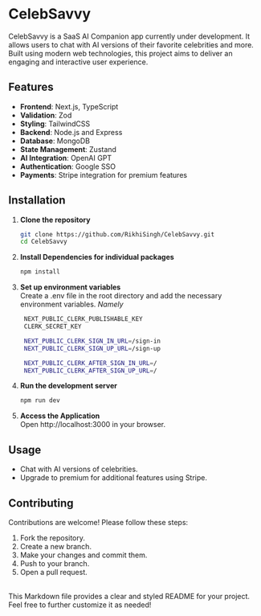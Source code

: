 # CelebSavvy

CelebSavvy is a SaaS AI Companion app currently under development. It allows users to chat with AI versions of their favorite celebrities and more. Built using modern web technologies, this project aims to deliver an engaging and interactive user experience.

## Features

- **Frontend**: Next.js, TypeScript
- **Validation**: Zod
- **Styling**: TailwindCSS
- **Backend**: Node.js and Express
- **Database**: MongoDB
- **State Management**: Zustand
- **AI Integration**: OpenAI GPT
- **Authentication**: Google SSO
- **Payments**: Stripe integration for premium features

## Installation

1. **Clone the repository**
   ```bash
   git clone https://github.com/RikhiSingh/CelebSavvy.git
   cd CelebSavvy
   
2. **Install Dependencies for individual packages**
   ```bash
   npm install
   
3. **Set up environment variables** <br/>
   Create a .env file in the root directory and add the necessary environment variables.
   *Namely*
   ```bash
    NEXT_PUBLIC_CLERK_PUBLISHABLE_KEY
    CLERK_SECRET_KEY

    NEXT_PUBLIC_CLERK_SIGN_IN_URL=/sign-in
    NEXT_PUBLIC_CLERK_SIGN_UP_URL=/sign-up

    NEXT_PUBLIC_CLERK_AFTER_SIGN_IN_URL=/
    NEXT_PUBLIC_CLERK_AFTER_SIGN_UP_URL=/

4. **Run the development server**
   ```bash
   npm run dev

5. **Access the Application** <br />
   Open http://localhost:3000 in your browser.

## Usage
- Chat with AI versions of celebrities.
- Upgrade to premium for additional features using Stripe.
  
## Contributing <br />
Contributions are welcome! Please follow these steps: <br />

1. Fork the repository.
2. Create a new branch.
3. Make your changes and commit them.
4. Push to your branch.
5. Open a pull request.

<br />
This Markdown file provides a clear and styled README for your project. Feel free to further customize it as needed!
